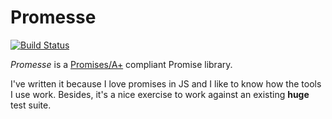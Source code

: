 # Promesse

[![Build Status](https://travis-ci.org/djfm/promesse.svg?branch=master)](https://travis-ci.org/djfm/promesse)

*Promesse* is a [Promises/A+](https://github.com/promises-aplus/promises-tests) compliant Promise library.

I've written it because I love promises in JS and I like to know how the tools I use work.
Besides, it's a nice exercise to work against an existing **huge** test suite.
